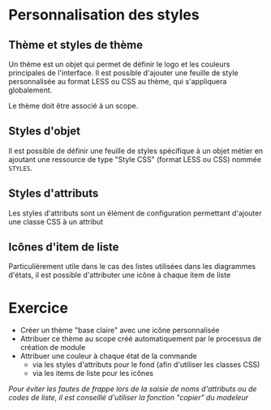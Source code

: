 Personnalisation des styles
====================

Thème et styles de thème
---------------------------

Un thème est un objet qui permet de définir le logo et les couleurs principales de l'interface. Il est possible d'ajouter une feuille de style personnalisée au format LESS ou CSS au thème, qui s'appliquera globalement.

Le thème doit être associé à un scope.

Styles d'objet
---------------------------

Il est possible de définir une feuille de styles spécifique à un objet métier en ajoutant une ressource de type "Style CSS" (format LESS ou CSS) nommée `STYLES`.

Styles d'attributs
---------------------------

Les styles d'attributs sont un élément de configuration permettant d'ajouter une classe CSS à un attribut

Icônes d'item de liste
---------------------------

Particulièrement utile dans le cas des listes utilisées dans les diagrammes d'états, il est possible d'attributer une icône à chaque item de liste


Exercice
====================

- Créer un thème "base claire" avec une icône personnalisée
- Attribuer ce thème au scope créé automatiquement par le processus de création de module
- Attribuer une couleur à chaque état de la commande
    - via les styles d'attributs pour le fond (afin d'utiliser les classes CSS)
    - via les items de liste pour les icônes

*Pour éviter les fautes de frappe lors de la saisie de noms d'attributs ou de codes de liste, il est conseillé d'utiliser la fonction "copier" du modeleur*
